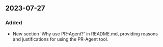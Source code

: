 ## 2023-07-27

### Added
- New section 'Why use PR-Agent?' in README.md, providing reasons and justifications for using the PR-Agent tool.